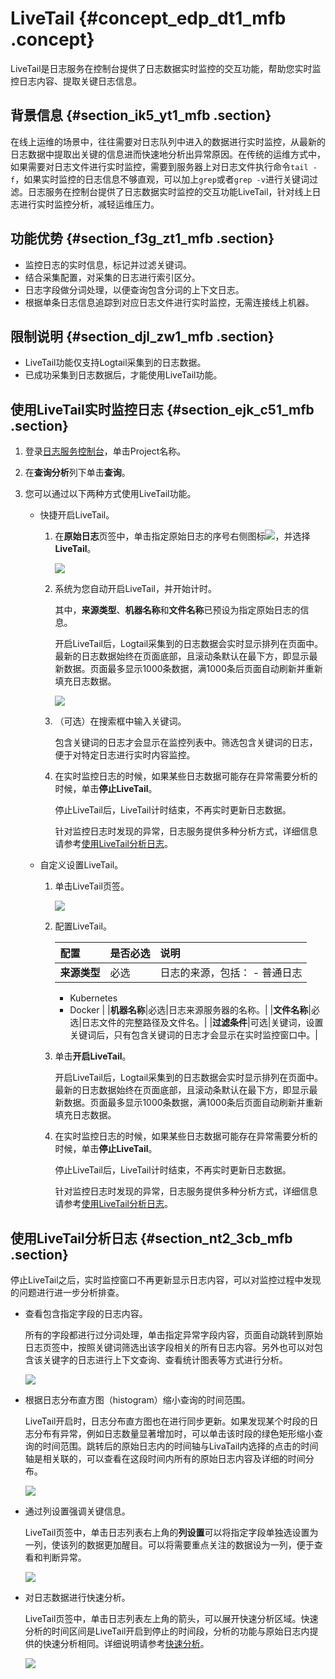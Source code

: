 # LiveTail {#concept_edp_dt1_mfb .concept}

LiveTail是日志服务在控制台提供了日志数据实时监控的交互功能，帮助您实时监控日志内容、提取关键日志信息。

## 背景信息 {#section_ik5_yt1_mfb .section}

在线上运维的场景中，往往需要对日志队列中进入的数据进行实时监控，从最新的日志数据中提取出关键的信息进而快速地分析出异常原因。在传统的运维方式中，如果需要对日志文件进行实时监控，需要到服务器上对日志文件执行命令`tail -f`，如果实时监控的日志信息不够直观，可以加上`grep`或者`grep -v`进行关键词过滤。日志服务在控制台提供了日志数据实时监控的交互功能LiveTail，针对线上日志进行实时监控分析，减轻运维压力。

## 功能优势 {#section_f3g_zt1_mfb .section}

-   监控日志的实时信息，标记并过滤关键词。
-   结合采集配置，对采集的日志进行索引区分。
-   日志字段做分词处理，以便查询包含分词的上下文日志。
-   根据单条日志信息追踪到对应日志文件进行实时监控，无需连接线上机器。

## 限制说明 {#section_djl_zw1_mfb .section}

-   LiveTail功能仅支持Logtail采集到的日志数据。
-   已成功采集到日志数据后，才能使用LiveTail功能。

## 使用LiveTail实时监控日志 {#section_ejk_c51_mfb .section}

1.  登录[日志服务控制台](https://sls.console.aliyun.com)，单击Project名称。
2.  在**查询分析**列下单击**查询**。
3.  您可以通过以下两种方式使用LiveTail功能。

    -   快捷开启LiveTail。

        1.  在**原始日志**页签中，单击指定原始日志的序号右侧图标![](http://static-aliyun-doc.oss-cn-hangzhou.aliyuncs.com/assets/img/23704/156214720213747_zh-CN.png)，并选择**LiveTail**。

            ![](http://static-aliyun-doc.oss-cn-hangzhou.aliyuncs.com/assets/img/23704/156214720213762_zh-CN.png)

        2.  系统为您自动开启LiveTail，并开始计时。

            其中，**来源类型**、**机器名称**和**文件名称**已预设为指定原始日志的信息。

            开启LiveTail后，Logtail采集到的日志数据会实时显示排列在页面中。最新的日志数据始终在页面底部，且滚动条默认在最下方，即显示最新数据。页面最多显示1000条数据，满1000条后页面自动刷新并重新填充日志数据。

            ![](http://static-aliyun-doc.oss-cn-hangzhou.aliyuncs.com/assets/img/23704/156214720313763_zh-CN.png)

        3.  （可选）在搜索框中输入关键词。

            包含关键词的日志才会显示在监控列表中。筛选包含关键词的日志，便于对特定日志进行实时内容监控。

        4.  在实时监控日志的时候，如果某些日志数据可能存在异常需要分析的时候，单击**停止LiveTail**。

            停止LiveTail后，LiveTail计时结束，不再实时更新日志数据。

            针对监控日志时发现的异常，日志服务提供多种分析方式，详细信息请参考[使用LiveTail分析日志](#)。

    -   自定义设置LiveTail。
        1.  单击LiveTail页签。

            ![](http://static-aliyun-doc.oss-cn-hangzhou.aliyuncs.com/assets/img/23704/156214720313764_zh-CN.png)

        2.  配置LiveTail。

            |配置|是否必选|说明|
            |:-|:---|:-|
            |**来源类型**|必选|日志的来源，包括：             -   普通日志
            -   Kubernetes
            -   Docker
 |
            |**机器名称**|必选|日志来源服务器的名称。|
            |**文件名称**|必选|日志文件的完整路径及文件名。|
            |**过滤条件**|可选|关键词，设置关键词后，只有包含关键词的日志才会显示在实时监控窗口中。|

        3.  单击**开启LiveTail**。

            开启LiveTail后，Logtail采集到的日志数据会实时显示排列在页面中。最新的日志数据始终在页面底部，且滚动条默认在最下方，即显示最新数据。页面最多显示1000条数据，满1000条后页面自动刷新并重新填充日志数据。

        4.  在实时监控日志的时候，如果某些日志数据可能存在异常需要分析的时候，单击**停止LiveTail**。

            停止LiveTail后，LiveTail计时结束，不再实时更新日志数据。

            针对监控日志时发现的异常，日志服务提供多种分析方式，详细信息请参考[使用LiveTail分析日志](#)。


## 使用LiveTail分析日志 {#section_nt2_3cb_mfb .section}

停止LiveTail之后，实时监控窗口不再更新显示日志内容，可以对监控过程中发现的问题进行进一步分析排查。

-   查看包含指定字段的日志内容。

    所有的字段都进行过分词处理，单击指定异常字段内容，页面自动跳转到原始日志页签中，按照关键词筛选出该字段相关的所有日志内容。另外也可以对包含该关键字的日志进行上下文查询、查看统计图表等方式进行分析。

    ![](http://static-aliyun-doc.oss-cn-hangzhou.aliyuncs.com/assets/img/23704/156214720313765_zh-CN.png)

-   根据日志分布直方图（histogram）缩小查询的时间范围。

    LiveTail开启时，日志分布直方图也在进行同步更新。如果发现某个时段的日志分布有异常，例如日志数量显著增加时，可以单击该时段的绿色矩形缩小查询的时间范围。跳转后的原始日志内的时间轴与LivaTail内选择的点击的时间轴是相关联的，可以查看在这段时间内所有的原始日志内容及详细的时间分布。

    ![](http://static-aliyun-doc.oss-cn-hangzhou.aliyuncs.com/assets/img/23704/156214720313766_zh-CN.png)

-   通过列设置强调关键信息。

    LiveTail页签中，单击日志列表右上角的**列设置**可以将指定字段单独选设置为一列，使该列的数据更加醒目。可以将需要重点关注的数据设为一列，便于查看和判断异常。

    ![](http://static-aliyun-doc.oss-cn-hangzhou.aliyuncs.com/assets/img/23704/156214720313767_zh-CN.png)

-   对日志数据进行快速分析。

    LiveTail页签中，单击日志列表左上角的箭头，可以展开快速分析区域。快速分析的时间区间是LiveTail开启到停止的时间段，分析的功能与原始日志内提供的快速分析相同。详细说明请参考[快速分析](intl.zh-CN/用户指南/查询与分析/查询语法与功能/快速分析.md)。

    ![](http://static-aliyun-doc.oss-cn-hangzhou.aliyuncs.com/assets/img/23704/156214720313768_zh-CN.png)


